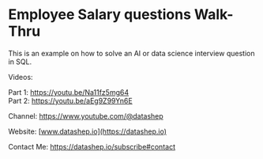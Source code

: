 # Employee Salary questions Walk-Thru

This is an example on how to solve an AI or data science interview question in SQL.

Videos: 

Part 1: https://youtu.be/Na11fz5mg64
<br>
Part 2: https://youtu.be/aEg9Z99Yn6E

Channel: https://www.youtube.com/@datashep

Website: [www.datashep.io](https://datashep.io)

Contact Me: https://datashep.io/subscribe#contact